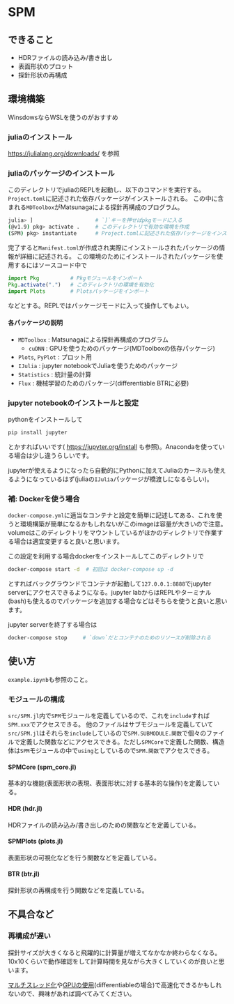 # SPM

## できること

- HDRファイルの読み込み/書き出し
- 表面形状のプロット
- 探針形状の再構成

## 環境構築

WinsdowsならWSLを使うのがおすすめ

### juliaのインストール

https://julialang.org/downloads/ を参照

### juliaのパッケージのインストール

このディレクトリでjuliaのREPLを起動し、以下のコマンドを実行する。
`Project.toml`に記述された依存パッケージがインストールされる。
この中に含まれる`MDToolbox`がMatsunagaによる探針再構成のプログラム。

```bash
julia> ]                    # `]`キーを押せばpkgモードに入る
(@v1.9) pkg> activate .     # このディレクトリで有効な環境を作成
(SPM) pkg> instantiate      # Project.tomlに記述された依存パッケージをインストール
```

完了すると`Manifest.toml`が作成され実際にインストールされたパッケージの情報が詳細に記述される。
この環境のためにインストールされたパッケージを使用するにはソースコード中で
```julia
import Pkg          # Pkgモジュールをインポート
Pkg.activate(".")   # このディレクトリの環境を有効化
import Plots        # Plotsパッケージをインポート
```
などとする。REPLではパッケージモードに入って操作してもよい。

#### 各パッケージの説明

- `MDToolbox` : Matsunagaによる探針再構成のプログラム
  - `cuDNN` : GPUを使うためのパッケージ(MDToolboxの依存パッケージ)
- `Plots`, `PyPlot` : プロット用
- `IJulia` : jupyter notebookでJuliaを使うためのパッケージ
- `Statistics` : 統計量の計算
- `Flux` : 機械学習のためのパッケージ(differentiable BTRに必要)


### jupyter notebookのインストールと設定

pythonをインストールして

```bash
pip install jupyter
```

とかすればいいです( https://jupyter.org/install も参照)。Anacondaを使っている場合は少し違うらしいです。

jupyterが使えるようになったら自動的にPythonに加えてJuliaのカーネルも使えるようになっているはず(juliaの`IJulia`パッケージが橋渡しになるらしい)。

### 補: Dockerを使う場合

`docker-compose.yml`に適当なコンテナと設定を簡単に記述してある、これを使うと環境構築が簡単になるかもしれないがこのimageは容量が大きいので注意。volumeはこのディレクトリをマウントしているがほかのディレクトリで作業する場合は適宜変更すると良いと思います。

この設定を利用する場合dockerをインストールしてこのディレクトリで

```bash
docker-compose start -d  # 初回は docker-compose up -d
```

とすればバックグラウンドでコンテナが起動して`127.0.0.1:8888`でjupyter serverにアクセスできるようになる。jupyter labからはREPLやターミナル(bash)も使えるのでパッケージを追加する場合などはそちらを使うと良いと思います。

jupyter serverを終了する場合は
```bash
docker-compose stop     # `down`だとコンテナのためのリソースが削除される
```

## 使い方

`example.ipynb`も参照のこと。

### モジュールの構成

`src/SPM.jl`内で`SPM`モジュールを定義しているので、これを`include`すれば`SPM.xxx`でアクセスできる。
他のファイルはサブモジュールを定義していて`src/SPM.jl`はそれらを`include`しているので`SPM.SUBMODULE.関数`で個々のファイルで定義した関数などにアクセスできる。ただし`SPMCore`で定義した関数、構造体は`SPM`モジュールの中で`using`としているので`SPM.関数`でアクセスできる。

#### SPMCore (spm_core.jl)

基本的な機能(表面形状の表現、表面形状に対する基本的な操作)を定義している。

#### HDR (hdr.jl)

HDRファイルの読み込み/書き出しのための関数などを定義している。

#### SPMPlots (plots.jl)

表面形状の可視化などを行う関数などを定義している。

#### BTR (btr.jl)

探針形状の再構成を行う関数などを定義している。

## 不具合など

### 再構成が遅い

探針サイズが大きくなると飛躍的に計算量が増えてなかなか終わらなくなる。
10x10くらいで動作確認をして計算時間を見ながら大きくしていくのが良いと思います。

[マルチスレッド化](https://docs.julialang.org/en/v1/manual/multi-threading/)や[GPUの使用](https://fluxml.ai/Flux.jl/stable/gpu/)(differentiableの場合)で高速化できるかもしれないので、興味があれば調べてみてください。
